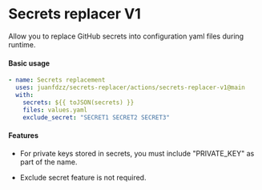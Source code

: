 # Secrets replacer V1

Allow you to replace GitHub secrets into configuration yaml files during runtime.

#### Basic usage
```yaml
- name: Secrets replacement
  uses: juanfdzz/secrets-replacer/actions/secrets-replacer-v1@main
  with:
    secrets: ${{ toJSON(secrets) }}
    files: values.yaml
    exclude_secret: "SECRET1 SECRET2 SECRET3"
```
#### Features

- For private keys stored in secrets, you must include "PRIVATE_KEY" as part of the name. 

- Exclude secret feature is not required.
